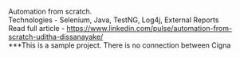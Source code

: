Automation from scratch.<br/>
Technologies - Selenium, Java, TestNG, Log4j, External Reports <br/>
Read full article - https://www.linkedin.com/pulse/automation-from-scratch-uditha-dissanayake/ <br/>
***This is a sample project. There is no connection between Cigna
